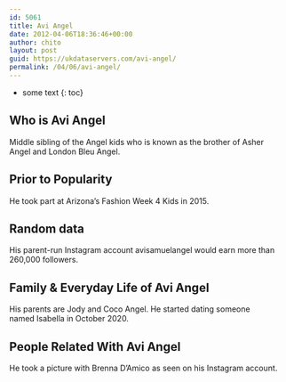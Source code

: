 ```yaml
---
id: 5061
title: Avi Angel
date: 2012-04-06T18:36:46+00:00
author: chito
layout: post
guid: https://ukdataservers.com/avi-angel/
permalink: /04/06/avi-angel/
---
```


* some text
{: toc}
          
          
## Who is  Avi Angel
                  
                  
                  
Middle sibling of the Angel kids who is known as the brother of Asher Angel and London Bleu Angel.  
                  
                
                
                
## Prior to Popularity 
                  
                  
                  
He took part at Arizona&#8217;s Fashion Week 4 Kids in 2015.  
                  
                
                
                
## Random data 
                  
                  
                  
His parent-run Instagram account avisamuelangel would earn more than 260,000 followers. 
                  
                
                
                
## Family & Everyday Life of Avi Angel
                  
                  
                  
His parents are Jody and Coco Angel. He started dating someone named Isabella in October 2020.
                  
                
                
                
## People Related With  Avi Angel
                  
                  
                  
He took a picture with Brenna D&#8217;Amico as seen on his Instagram account.
                  
                
              
            
          
          
          
    
    
  
